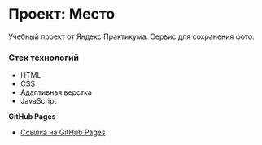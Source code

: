 # Проект: Место

Учебный проект от Яндекс Практикума. Сервис для сохранения фото.

### Стек технологий
* HTML
* CSS
* Адаптивная верстка
* JavaScript


**GitHub Pages**

* [Ссылка на GitHub Pages]()
